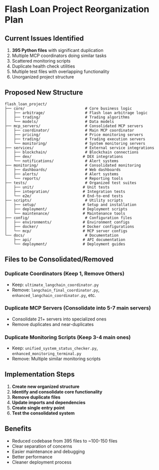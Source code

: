 # Flash Loan Project Reorganization Plan

## Current Issues Identified
1. **395 Python files** with significant duplication
2. Multiple MCP coordinators doing similar tasks
3. Scattered monitoring scripts
4. Duplicate health check utilities
5. Multiple test files with overlapping functionality
6. Unorganized project structure

## Proposed New Structure

```
flash_loan_project/
├── core/                           # Core business logic
│   ├── arbitrage/                  # Flash loan arbitrage logic
│   ├── trading/                    # Trading algorithms
│   └── models/                     # Data models
├── mcp_servers/                    # Consolidated MCP servers
│   ├── coordinator/                # Main MCP coordinator
│   ├── pricing/                    # Price monitoring servers
│   ├── trading/                    # Trading execution servers
│   └── monitoring/                 # System monitoring servers
├── services/                       # External service integrations
│   ├── blockchain/                 # Blockchain connections
│   ├── dex/                       # DEX integrations
│   └── notifications/              # Alert systems
├── monitoring/                     # Consolidated monitoring
│   ├── dashboards/                 # Web dashboards
│   ├── alerts/                     # Alert systems
│   └── reports/                    # Reporting tools
├── tests/                          # Organized test suites
│   ├── unit/                      # Unit tests
│   ├── integration/               # Integration tests
│   └── e2e/                       # End-to-end tests
├── scripts/                        # Utility scripts
│   ├── setup/                     # Setup and installation
│   ├── deployment/                # Deployment scripts
│   └── maintenance/               # Maintenance tools
├── config/                         # Configuration files
│   ├── environments/              # Environment configs
│   ├── docker/                    # Docker configurations
│   └── mcp/                       # MCP server configs
└── docs/                           # Documentation
    ├── api/                       # API documentation
    └── deployment/                # Deployment guides
```

## Files to be Consolidated/Removed

### Duplicate Coordinators (Keep 1, Remove Others)
- Keep: `ultimate_langchain_coordinator.py`
- Remove: `langchain_final_coordinator.py`, `enhanced_langchain_coordinator.py`, etc.

### Duplicate MCP Servers (Consolidate into 5-7 main servers)
- Consolidate 21+ servers into specialized ones
- Remove duplicates and near-duplicates

### Duplicate Monitoring Scripts (Keep 3-4 main ones)
- Keep: `unified_system_status_checker.py`, `enhanced_monitoring_terminal.py`
- Remove: Multiple similar monitoring scripts

## Implementation Steps

1. **Create new organized structure**
2. **Identify and consolidate core functionality**
3. **Remove duplicate files**
4. **Update imports and dependencies**
5. **Create single entry point**
6. **Test the consolidated system**

## Benefits
- Reduced codebase from 395 files to ~100-150 files
- Clear separation of concerns
- Easier maintenance and debugging
- Better performance
- Cleaner deployment process
